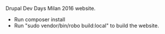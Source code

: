 Drupal Dev Days Milan 2016 website.

* Run composer install
* Run "sudo vendor/bin/robo build:local" to build the website.
